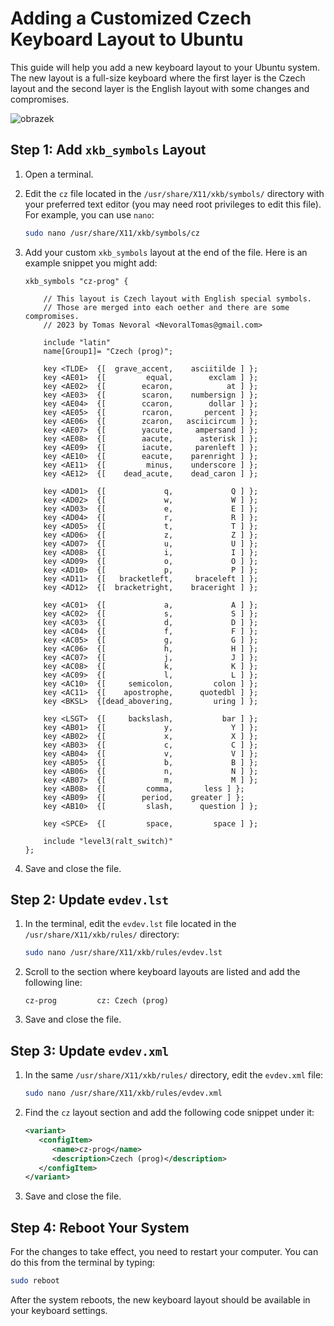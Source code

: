 # Adding a Customized Czech Keyboard Layout to Ubuntu

This guide will help you add a new keyboard layout to your Ubuntu system. The new layout is a full-size keyboard where the first layer is the Czech layout and the second layer is the English layout with some changes and compromises.

![obrazek](https://github.com/user-attachments/assets/1d1bb237-2703-41c5-95cb-965946b63d6c)

## Step 1: Add `xkb_symbols` Layout

1. Open a terminal.
2. Edit the `cz` file located in the `/usr/share/X11/xkb/symbols/` directory with your preferred text editor (you may need root privileges to edit this file). For example, you can use `nano`:

   ```bash
   sudo nano /usr/share/X11/xkb/symbols/cz
   ```

3. Add your custom `xkb_symbols` layout at the end of the file. Here is an example snippet you might add:

   ```plaintext
   xkb_symbols "cz-prog" {
   
       // This layout is Czech layout with English special symbols.
       // Those are merged into each oether and there are some compromises.
       // 2023 by Tomas Nevoral <NevoralTomas@gmail.com>
   
       include "latin"
       name[Group1]= "Czech (prog)";
   
       key <TLDE>  {[  grave_accent,    asciitilde ] };
       key <AE01>  {[         equal,        exclam ] };
       key <AE02>  {[        ecaron,            at ] };
       key <AE03>  {[        scaron,    numbersign ] };
       key <AE04>  {[        ccaron,        dollar ] };
       key <AE05>  {[        rcaron,       percent ] };
       key <AE06>  {[        zcaron,   asciicircum ] };
       key <AE07>  {[        yacute,     ampersand ] };
       key <AE08>  {[        aacute,      asterisk ] };
       key <AE09>  {[        iacute,     parenleft ] };
       key <AE10>  {[        eacute,    parenright ] };
       key <AE11>  {[         minus,    underscore ] };
       key <AE12>  {[    dead_acute,    dead_caron ] };
   
       key <AD01>  {[             q,             Q ] };
       key <AD02>  {[             w,             W ] };
       key <AD03>  {[             e,             E ] };
       key <AD04>  {[             r,             R ] };
       key <AD05>  {[             t,             T ] };
       key <AD06>  {[             z,             Z ] };
       key <AD07>  {[             u,             U ] };
       key <AD08>  {[             i,             I ] };
       key <AD09>  {[             o,             O ] };
       key <AD10>  {[             p,             P ] };
       key <AD11>  {[   bracketleft,     braceleft ] };
       key <AD12>  {[  bracketright,    braceright ] };
   
       key <AC01>  {[             a,             A ] };
       key <AC02>  {[             s,             S ] };
       key <AC03>  {[             d,             D ] };
       key <AC04>  {[             f,             F ] };
       key <AC05>  {[             g,             G ] };
       key <AC06>  {[             h,             H ] };
       key <AC07>  {[             j,             J ] };
       key <AC08>  {[             k,             K ] };
       key <AC09>  {[             l,             L ] };
       key <AC10>  {[     semicolon,         colon ] };
       key <AC11>  {[    apostrophe,      quotedbl ] };
       key <BKSL>  {[dead_abovering,         uring ] };
   
       key <LSGT>  {[     backslash,           bar ] };
       key <AB01>  {[             y,             Y ] };
       key <AB02>  {[             x,             X ] };
       key <AB03>  {[             c,             C ] };
       key <AB04>  {[             v,             V ] };
       key <AB05>  {[             b,             B ] };
       key <AB06>  {[             n,             N ] };
       key <AB07>  {[             m,             M ] };
       key <AB08>  {[         comma,   	   less ] };    
       key <AB09>  {[        period,   	greater ] };
       key <AB10>  {[         slash,      question ] };
   
       key <SPCE>  {[         space,         space ] };
   
       include "level3(ralt_switch)"
   };
   ```

4. Save and close the file.

## Step 2: Update `evdev.lst`

1. In the terminal, edit the `evdev.lst` file located in the `/usr/share/X11/xkb/rules/` directory:

   ```bash
   sudo nano /usr/share/X11/xkb/rules/evdev.lst
   ```

2. Scroll to the section where keyboard layouts are listed and add the following line:

   ```plaintext
   cz-prog         cz: Czech (prog)
   ```

3. Save and close the file.

## Step 3: Update `evdev.xml`

1. In the same `/usr/share/X11/xkb/rules/` directory, edit the `evdev.xml` file:

   ```bash
   sudo nano /usr/share/X11/xkb/rules/evdev.xml
   ```

2. Find the `cz` layout section and add the following code snippet under it:

   ```xml
   <variant>
      <configItem>
         <name>cz-prog</name>
         <description>Czech (prog)</description>
      </configItem>
   </variant>
   ```

3. Save and close the file.

## Step 4: Reboot Your System

For the changes to take effect, you need to restart your computer. You can do this from the terminal by typing:

```bash
sudo reboot
```

After the system reboots, the new keyboard layout should be available in your keyboard settings.
